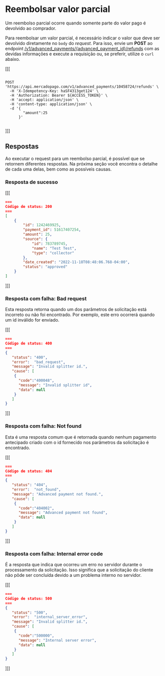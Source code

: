 # Reembolsar valor parcial

Um reembolso parcial ocorre quando somente parte do valor pago é devolvido ao comprador. 

Para reembolsar um valor parcial, é necessário indicar o valor que deve ser devolvido diretamente no `body` do _request_. Para isso, envie um **POST** ao endpoint [/v1/advanced_payments/{advanced_payment_id}/refunds](/developers/pt/reference/wallet_connect/_advanced_payments_advanced_payment_id_refunds/post) com as devidas informações e execute a requisição ou, se preferir, utilize o `curl` abaixo.

[[[
```curl

POST
'https://api.mercadopago.com/v1/advanced_payments/10458724/refunds' \
  -H 'X-Idempotency-Key: haSF4313get124' \
  -H 'Authorization: Bearer ${ACCESS_TOKEN}' \
  -H 'accept: application/json' \
  -H 'content-type: application/json' \
  -d '{
        "amount":25
      }'


```
]]]

## Respostas

Ao executar o request para um reembolso parcial, é possível que se retornem diferentes respostas. Na próxima seção você encontra o detalhe de cada uma delas, bem como as possíveis causas.

### Resposta de sucesso

[[[
```Json
===
Código de status: 200
===
[
    {
        "id": 1242469925,
        "payment_id": 51617407254,
        "amount": 25,
        "source": {
            "id": 783789745,
            "name": "Test Test",
            "type": "collector"
        },
        "date_created": "2022-11-18T08:48:06.768-04:00",
        "status": "approved"
    }
]

```
]]]

### Resposta com falha: Bad request

Esta resposta retorna quando um dos parâmetros de solicitação está incorreto ou não foi encontrado. Por exemplo, este erro ocorrerá quando um id inválido for enviado.

[[[
```Json
===
Código de status: 400
===
{
   "status": "400",
   "error":  "bad_request",
   "message": "Invalid splitter id.",
   "cause": [
    {
      "code":"400048",
      "message": "Invalid splitter id",
      "data": null
    }
   ]
}

```
]]]

### Resposta com falha: Not found

Esta é uma resposta comum que é retornada quando nenhum pagamento antecipado criado com o id fornecido nos parâmetros da solicitação é encontrado.

[[[
```Json
===
Código de status: 404
===
{
   "status": "404",
   "error":  "not_found",
   "message": "Advanced payment not found.",
   "cause": [
    {
      "code":"404002",
      "message": "Advanced payment not found",
      "data": null
    }
   ]
}

```
]]]

### Resposta com falha: Internal error code

É a resposta que indica que ocorreu um erro no servidor durante o processamento da solicitação. Isso significa que a solicitação do cliente não pôde ser concluída devido a um problema interno no servidor.

[[[
```Json
===
Código de status: 500
===
{
   "status": "500",
   "error":  "internal_server_error",
   "message": "Invalid splitter id.",
   "cause": [
    {
      "code":"500000",
      "message": "Internal server error",
      "data": null
    }
   ]
}

```
]]]

